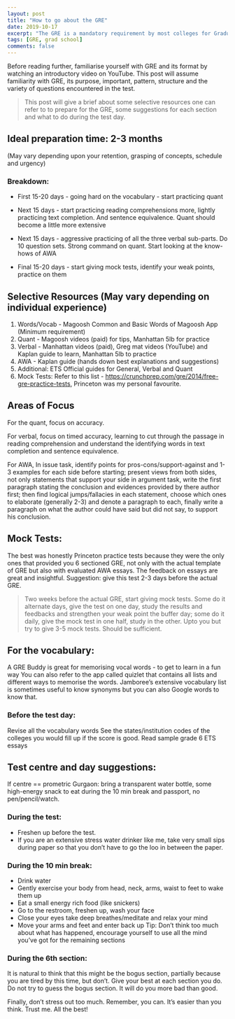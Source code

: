 ```yaml
---
layout: post
title: "How to go about the GRE"
date: 2019-10-17
excerpt: "The GRE is a mandatory requirement by most colleges for Graduate School Admissions. Mentioned here are some useful resources and suggestions from personal experience."
tags: [GRE, grad school]
comments: false
---
```

Before reading further, familiarise yourself with GRE and its format by watching an introductory video on YouTube. This post will assume familiarity with GRE, its purpose, important, pattern, structure and the variety of questions encountered in the test.

> This post will give a brief about some selective resources one can refer to to prepare for the GRE, some suggestions for each section and what to do during the test day.

## Ideal preparation time: 2-3 months 
(May vary depending upon your retention, grasping of concepts, schedule and urgency)

### Breakdown: 
- First 15-20 days - going hard on the vocabulary 
                            - start practicing quant
- Next 15 days - start practicing reading comprehensions more, lightly practicing text completion. And sentence equivalence. Quant should become a little more extensive

- Next 15 days - aggressive practicing of all the three verbal sub-parts. Do 10 question sets. Strong command on quant. Start looking at the know-hows of AWA

- Final 15-20 days - start giving mock tests, identify your weak points, practice on them 

## Selective Resources (May vary depending on individual experience)

1. Words/Vocab - Magoosh Common and Basic Words of Magoosh App (Minimum requirement)
2. Quant - Magoosh videos (paid) for tips, Manhattan 5lb for practice
3. Verbal - Manhattan videos (paid), Greg mat videos (YouTube) and Kaplan guide to learn, Manhattan 5lb to practice
4. AWA - Kaplan guide (hands down best explanations and suggestions)
5. Additional: ETS Official guides for General, Verbal and Quant
6. Mock Tests: Refer to this list - https://crunchprep.com/gre/2014/free-gre-practice-tests, Princeton was my personal favourite. 

## Areas of Focus

For the quant, focus on accuracy.

For verbal, focus on timed accuracy, learning to cut through the passage in reading comprehension and understand the identifying words in text completion and sentence equivalence.

For AWA, In issue task, identify points for pros-cons/support-against and 1-3 examples for each side before starting; present views from both sides, not only statements that support your side
in argument task, write the first paragraph stating the conclusion and evidences provided by there author first; then find logical jumps/fallacies in each statement, choose which ones to elaborate (generally 2-3) and denote a paragraph to each, finally write a paragraph on what the author could have said but did not say, to support his conclusion.

## Mock Tests:
The best was honestly Princeton practice tests because they were the only ones that provided you 6 sectioned GRE, not only with the actual template of GRE but also with evaluated AWA essays. The feedback on essays are great and insightful. Suggestion: give this test 2-3 days before the actual GRE.

> Two weeks before the actual GRE, start giving mock tests. 
Some do it alternate days, give the test on one day, study the results and feedbacks and strengthen your weak point the buffer day; some do it daily, give the mock test in one half, study in the other. Upto you but try to give 3-5 mock tests. Should be sufficient.

## For the vocabulary:
A GRE Buddy is great for memorising vocal words - to get to learn in a fun way
You can also refer to the app called quizlet that contains all lists and different ways to memorise the words.
Jamboree’s extensive vocabulary list is sometimes useful to know synonyms but you can also Google words to know that.

### Before the test day:
Revise all the vocabulary words
See the states/institution codes of the colleges you would fill up if the score is good.
Read sample grade 6 ETS essays

## Test centre and day suggestions:

If centre == prometric Gurgaon:
	bring a transparent water bottle, some high-energy snack to eat during the 10 min break and passport, no pen/pencil/watch.

### During the test:

- Freshen up before the test.
- If you are an extensive stress water drinker like me, take very small sips during paper so that you don’t have to go the loo in between the paper.

### During the 10 min break:

- Drink water
- Gently exercise your body from head, neck, arms, waist to feet to wake them up 
- Eat a small energy rich food (like snickers) 
- Go to the restroom, freshen up, wash your face 
- Close your eyes take deep breathes/meditate and relax your mind
- Move your arms and feet and enter back up
Tip: Don’t think too much about what has happened, encourage yourself to use all the mind you’ve got for the remaining sections

### During the 6th section:
It is natural to think that this might be the bogus section, partially because you are tired by this time, but don’t. Give your best at each section you do. Do not try to guess the bogus section. It will do you more bad than good. 

Finally, don’t stress out too much. Remember, you can. It’s easier than you think. Trust me.
All the best!



